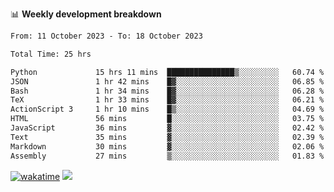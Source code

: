 📊 **Weekly development breakdown**
<!--START_SECTION:waka-->

```txt
From: 11 October 2023 - To: 18 October 2023

Total Time: 25 hrs

Python             15 hrs 11 mins  ███████████████▒░░░░░░░░░   60.74 %
JSON               1 hr 42 mins    █▓░░░░░░░░░░░░░░░░░░░░░░░   06.85 %
Bash               1 hr 34 mins    █▓░░░░░░░░░░░░░░░░░░░░░░░   06.28 %
TeX                1 hr 33 mins    █▓░░░░░░░░░░░░░░░░░░░░░░░   06.21 %
ActionScript 3     1 hr 10 mins    █▒░░░░░░░░░░░░░░░░░░░░░░░   04.69 %
HTML               56 mins         █░░░░░░░░░░░░░░░░░░░░░░░░   03.75 %
JavaScript         36 mins         ▓░░░░░░░░░░░░░░░░░░░░░░░░   02.42 %
Text               35 mins         ▓░░░░░░░░░░░░░░░░░░░░░░░░   02.39 %
Markdown           30 mins         ▓░░░░░░░░░░░░░░░░░░░░░░░░   02.06 %
Assembly           27 mins         ▒░░░░░░░░░░░░░░░░░░░░░░░░   01.83 %
```

<!--END_SECTION:waka-->
[![wakatime](https://wakatime.com/badge/user/c6720b29-9431-4a60-bc9d-e1fb2b6bd65f.svg)](https://wakatime.com/@c6720b29-9431-4a60-bc9d-e1fb2b6bd65f)
![](https://komarev.com/ghpvc/?username=callanwu)
